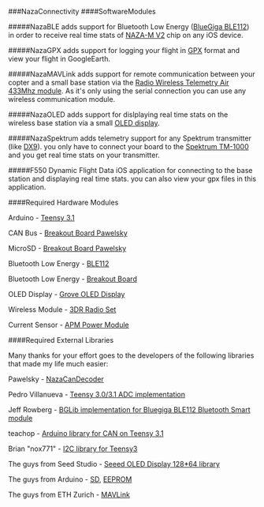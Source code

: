 ###NazaConnectivity
####SoftwareModules

#####NazaBLE
adds support for Bluetooth Low Energy ([BlueGiga BLE112](https://www.bluegiga.com/evaluation_BLE112)) in order to receive real time stats of [NAZA-M V2](www.dji.com/product/naza-m-v2) chip on any iOS device.

#####NazaGPX
adds support for logging your flight in [GPX](http://www.topografix.com/gpx.asp) format and view your flight in GoogleEarth.


#####NazaMAVLink
adds support for remote communication between your copter and a small base station via the [Radio Wireless Telemetry Air 433Mhz module](https://store.3drobotics.com/products/3dr-radio). As it's only using the serial connection you can use any wireless communication module.

#####NazaOLED
adds support for dislplaying real time stats on the wireless base station via a small [OLED display](https://github.com/Seeed-Studio/OLED_Display_128X64).

#####NazaSpektrum
adds telemetry support for any Spektrum transmitter (like [DX9](http://spektrumrc.com/Products/Default.aspx?ProdID=SPMR9900)). you only have to connect your board to the [Spektrum TM-1000](http://spektrumrc.com/Products/Default.aspx?ProdID=SPM9548) and you get real time stats on your transmitter.

#####F550 Dynamic Flight Data
iOS application for connecting to the base station and displaying real time stats.
you can also view your gpx files in this application.

####Required Hardware Modules

Arduino - [Teensy 3.1](https://www.pjrc.com/teensy/teensy31.html)

CAN Bus - [Breakout Board Pawelsky](http://www.rcgroups.com/forums/showthread.php?t=2071772)

MicroSD - [Breakout Board Pawelsky](http://www.rcgroups.com/forums/showthread.php?t=2071772)

Bluetooth Low Energy - [BLE112](https://www.bluegiga.com/evaluation_BLE112)

Bluetooth Low Energy - [Breakout Board](http://www.inmojo.com/store/jeff-rowberg/item/ble112-bluetooth-low-energy-breakout)

OLED Display - [Grove OLED Display](https://github.com/Seeed-Studio/Grove_OLED_Display_128X64)

Wireless Module - [3DR Radio Set](https://store.3drobotics.com/products/3dr-radio)

Current Sensor - [APM Power Module](https://store.3drobotics.com/products/apm-power-module-with-xt60-connectors)

####Required External Libraries

Many thanks for your effort goes to the developers of the following libraries that made my life much easier:

Pawelsky - [NazaCanDecoder](http://www.rcgroups.com/forums/showthread.php?t=2071772)

Pedro Villanueva - [Teensy 3.0/3.1 ADC implementation](https://github.com/pedvide/ADC)

Jeff Rowberg - [BGLib implementation for Bluegiga BLE112 Bluetooth Smart module](https://github.com/jrowberg/bglib)

teachop - [Arduino library for CAN on Teensy 3.1](https://github.com/teachop/FlexCAN_Library)

Brian "nox771" - [I2C library for Teensy3](http://forum.pjrc.com/threads/21680-New-I2C-library-for-Teensy3)

The guys from Seed Studio - [Seeed OLED Display 128*64 library](https://github.com/Seeed-Studio/Grove_OLED_Display_128X64)

The guys from Arduino - [SD](http://arduino.cc/de/Reference/SD), [EEPROM](http://arduino.cc/de/Reference/EEPROM)

The guys from ETH Zurich - [MAVLink](https://pixhawk.ethz.ch/mavlink/)
